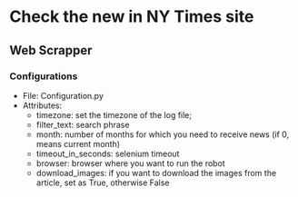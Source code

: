 # Check the new in NY Times site
## Web Scrapper

### Configurations
* File: Configuration.py
* Attributes:
  *  timezone: set the timezone of the log file;
  *  filter_text: search phrase
  *  month: number of months for which you need to receive news (if 0, means current month)
  *  timeout_in_seconds: selenium timeout
  *  browser: browser where you want to run the robot
  *  download_images: if you want to download the images from the article, set as True, otherwise False

